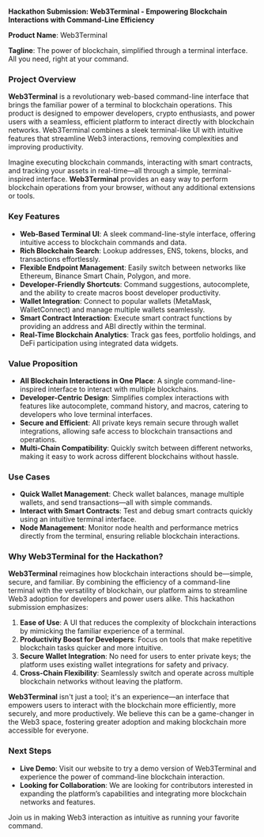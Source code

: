 **Hackathon Submission: Web3Terminal - Empowering Blockchain Interactions with Command-Line Efficiency**

**Product Name**: Web3Terminal

**Tagline**: The power of blockchain, simplified through a terminal interface. All you need, right at your command.

### **Project Overview**

**Web3Terminal** is a revolutionary web-based command-line interface that brings the familiar power of a terminal to blockchain operations. This product is designed to empower developers, crypto enthusiasts, and power users with a seamless, efficient platform to interact directly with blockchain networks. Web3Terminal combines a sleek terminal-like UI with intuitive features that streamline Web3 interactions, removing complexities and improving productivity.

Imagine executing blockchain commands, interacting with smart contracts, and tracking your assets in real-time—all through a simple, terminal-inspired interface. **Web3Terminal** provides an easy way to perform blockchain operations from your browser, without any additional extensions or tools.

### **Key Features**

- **Web-Based Terminal UI**: A sleek command-line-style interface, offering intuitive access to blockchain commands and data.
- **Rich Blockchain Search**: Lookup addresses, ENS, tokens, blocks, and transactions effortlessly.
- **Flexible Endpoint Management**: Easily switch between networks like Ethereum, Binance Smart Chain, Polygon, and more.
- **Developer-Friendly Shortcuts**: Command suggestions, autocomplete, and the ability to create macros boost developer productivity.
- **Wallet Integration**: Connect to popular wallets (MetaMask, WalletConnect) and manage multiple wallets seamlessly.
- **Smart Contract Interaction**: Execute smart contract functions by providing an address and ABI directly within the terminal.
- **Real-Time Blockchain Analytics**: Track gas fees, portfolio holdings, and DeFi participation using integrated data widgets.

### **Value Proposition**

- **All Blockchain Interactions in One Place**: A single command-line-inspired interface to interact with multiple blockchains.
- **Developer-Centric Design**: Simplifies complex interactions with features like autocomplete, command history, and macros, catering to developers who love terminal interfaces.
- **Secure and Efficient**: All private keys remain secure through wallet integrations, allowing safe access to blockchain transactions and operations.
- **Multi-Chain Compatibility**: Quickly switch between different networks, making it easy to work across different blockchains without hassle.

### **Use Cases**

- **Quick Wallet Management**: Check wallet balances, manage multiple wallets, and send transactions—all with simple commands.
- **Interact with Smart Contracts**: Test and debug smart contracts quickly using an intuitive terminal interface.
- **Node Management**: Monitor node health and performance metrics directly from the terminal, ensuring reliable blockchain interactions.

### **Why Web3Terminal for the Hackathon?**

**Web3Terminal** reimagines how blockchain interactions should be—simple, secure, and familiar. By combining the efficiency of a command-line terminal with the versatility of blockchain, our platform aims to streamline Web3 adoption for developers and power users alike. This hackathon submission emphasizes:

1. **Ease of Use**: A UI that reduces the complexity of blockchain interactions by mimicking the familiar experience of a terminal.
2. **Productivity Boost for Developers**: Focus on tools that make repetitive blockchain tasks quicker and more intuitive.
3. **Secure Wallet Integration**: No need for users to enter private keys; the platform uses existing wallet integrations for safety and privacy.
4. **Cross-Chain Flexibility**: Seamlessly switch and operate across multiple blockchain networks without leaving the platform.

**Web3Terminal** isn't just a tool; it's an experience—an interface that empowers users to interact with the blockchain more efficiently, more securely, and more productively. We believe this can be a game-changer in the Web3 space, fostering greater adoption and making blockchain more accessible for everyone.

### **Next Steps**

- **Live Demo**: Visit our website to try a demo version of Web3Terminal and experience the power of command-line blockchain interaction.
- **Looking for Collaboration**: We are looking for contributors interested in expanding the platform’s capabilities and integrating more blockchain networks and features.

Join us in making Web3 interaction as intuitive as running your favorite command.

